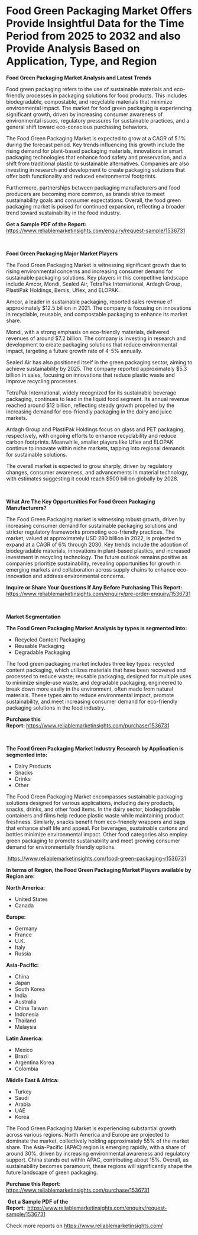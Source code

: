 <p><h1>Food Green Packaging Market Offers Provide Insightful Data for the Time Period from 2025 to 2032 and also Provide Analysis Based on Application, Type, and Region</h1></p><p><strong>Food Green Packaging Market Analysis and Latest Trends</strong></p>
<p><p>Food green packaging refers to the use of sustainable materials and eco-friendly processes in packaging solutions for food products. This includes biodegradable, compostable, and recyclable materials that minimize environmental impact. The market for food green packaging is experiencing significant growth, driven by increasing consumer awareness of environmental issues, regulatory pressures for sustainable practices, and a general shift toward eco-conscious purchasing behaviors.</p><p>The Food Green Packaging Market is expected to grow at a CAGR of 5.1% during the forecast period. Key trends influencing this growth include the rising demand for plant-based packaging materials, innovations in smart packaging technologies that enhance food safety and preservation, and a shift from traditional plastic to sustainable alternatives. Companies are also investing in research and development to create packaging solutions that offer both functionality and reduced environmental footprints. </p><p>Furthermore, partnerships between packaging manufacturers and food producers are becoming more common, as brands strive to meet sustainability goals and consumer expectations. Overall, the food green packaging market is poised for continued expansion, reflecting a broader trend toward sustainability in the food industry.</p></p>
<p><strong>Get a Sample PDF of the Report:&nbsp;</strong> <a href="https://www.reliablemarketinsights.com/enquiry/request-sample/1536731?utm_campaign=1938&utm_medium=2&utm_source=Github&utm_content=ia&utm_term=02022025&utm_id=food-green-packaging">https://www.reliablemarketinsights.com/enquiry/request-sample/1536731</a></p>
<p>&nbsp;</p>
<p><strong>Food Green Packaging Major Market Players</strong></p>
<p><p>The Food Green Packaging Market is witnessing significant growth due to rising environmental concerns and increasing consumer demand for sustainable packaging solutions. Key players in this competitive landscape include Amcor, Mondi, Sealed Air, TetraPak International, Ardagh Group, PlastiPak Holdings, Bemis, Uflex, and ELOPAK.</p><p>Amcor, a leader in sustainable packaging, reported sales revenue of approximately $12.5 billion in 2021. The company is focusing on innovations in recyclable, reusable, and compostable packaging to enhance its market share.</p><p>Mondi, with a strong emphasis on eco-friendly materials, delivered revenues of around $7.2 billion. The company is investing in research and development to create packaging solutions that reduce environmental impact, targeting a future growth rate of 4-5% annually.</p><p>Sealed Air has also positioned itself in the green packaging sector, aiming to achieve sustainability by 2025. The company reported approximately $5.3 billion in sales, focusing on innovations that reduce plastic waste and improve recycling processes.</p><p>TetraPak International, widely recognized for its sustainable beverage packaging, continues to lead in the liquid food segment. Its annual revenue reached around $12 billion, reflecting steady growth propelled by the increasing demand for eco-friendly packaging in the dairy and juice markets.</p><p>Ardagh Group and PlastiPak Holdings focus on glass and PET packaging, respectively, with ongoing efforts to enhance recyclability and reduce carbon footprints. Meanwhile, smaller players like Uflex and ELOPAK continue to innovate within niche markets, tapping into regional demands for sustainable solutions.</p><p>The overall market is expected to grow sharply, driven by regulatory changes, consumer awareness, and advancements in material technology, with estimates suggesting it could reach $500 billion globally by 2028.</p></p>
<p>&nbsp;</p>
<p><strong>What Are The Key Opportunities For Food Green Packaging Manufacturers?</strong></p>
<p><p>The Food Green Packaging market is witnessing robust growth, driven by increasing consumer demand for sustainable packaging solutions and stricter regulatory frameworks promoting eco-friendly practices. The market, valued at approximately USD 280 billion in 2022, is projected to expand at a CAGR of 6% through 2030. Key trends include the adoption of biodegradable materials, innovations in plant-based plastics, and increased investment in recycling technology. The future outlook remains positive as companies prioritize sustainability, revealing opportunities for growth in emerging markets and collaboration across supply chains to enhance eco-innovation and address environmental concerns.</p></p>
<p><strong>Inquire or Share Your Questions If Any Before Purchasing This Report:</strong> <a href="https://www.reliablemarketinsights.com/enquiry/pre-order-enquiry/1536731?utm_campaign=1938&utm_medium=2&utm_source=Github&utm_content=ia&utm_term=02022025&utm_id=food-green-packaging">https://www.reliablemarketinsights.com/enquiry/pre-order-enquiry/1536731</a></p>
<p>&nbsp;</p>
<p><strong>Market Segmentation</strong></p>
<p><strong>The Food Green Packaging Market Analysis by types is segmented into:</strong></p>
<p><ul><li>Recycled Content Packaging</li><li>Reusable Packaging</li><li>Degradable Packaging</li></ul></p>
<p><p>The food green packaging market includes three key types: recycled content packaging, which utilizes materials that have been recovered and processed to reduce waste; reusable packaging, designed for multiple uses to minimize single-use waste; and degradable packaging, engineered to break down more easily in the environment, often made from natural materials. These types aim to reduce environmental impact, promote sustainability, and meet increasing consumer demand for eco-friendly packaging solutions in the food industry.</p></p>
<p><strong>Purchase this Report:&nbsp;</strong><a href="https://www.reliablemarketinsights.com/purchase/1536731?utm_campaign=1938&utm_medium=2&utm_source=Github&utm_content=ia&utm_term=02022025&utm_id=food-green-packaging">https://www.reliablemarketinsights.com/purchase/1536731</a></p>
<p>&nbsp;</p>
<p><strong>The Food Green Packaging Market Industry Research by Application is segmented into:</strong></p>
<p><ul><li>Dairy Products</li><li>Snacks</li><li>Drinks</li><li>Other</li></ul></p>
<p><p>The Food Green Packaging Market encompasses sustainable packaging solutions designed for various applications, including dairy products, snacks, drinks, and other food items. In the dairy sector, biodegradable containers and films help reduce plastic waste while maintaining product freshness. Similarly, snacks benefit from eco-friendly wrappers and bags that enhance shelf life and appeal. For beverages, sustainable cartons and bottles minimize environmental impact. Other food categories also employ green packaging to promote sustainability and meet growing consumer demand for environmentally friendly options.</p></p>
<p><a href="https://www.reliablemarketinsights.com/food-green-packaging-r1536731?utm_campaign=1938&utm_medium=2&utm_source=Github&utm_content=ia&utm_term=02022025&utm_id=food-green-packaging">&nbsp;https://www.reliablemarketinsights.com/food-green-packaging-r1536731</a></p>
<p><strong>In terms of Region, the Food Green Packaging Market Players available by Region are:</strong></p>
<p>
    <p> <strong> North America: </strong>
        <ul>
            <li>United States</li>
            <li>Canada</li>
        </ul>
        </p> 
    <p> <strong> Europe: </strong>
        <ul>
            <li>Germany</li>
            <li>France</li>
            <li>U.K.</li>
            <li>Italy</li>
            <li>Russia</li>
        </ul>
        </p> 
    <p> <strong> Asia-Pacific: </strong>
        <ul>
            <li>China</li>
            <li>Japan</li>
            <li>South Korea</li>
            <li>India</li>
            <li>Australia</li>
            <li>China Taiwan</li>
            <li>Indonesia</li>
            <li>Thailand</li>
            <li>Malaysia</li>
        </ul>
        </p> 
    <p> <strong> Latin America: </strong>
        <ul>
            <li>Mexico</li>
            <li>Brazil</li>
            <li>Argentina Korea</li>
            <li>Colombia</li>
        </ul>
        </p> 
    <p> <strong> Middle East & Africa: </strong>
        <ul>
            <li>Turkey</li>
            <li>Saudi</li>
            <li>Arabia</li>
            <li>UAE</li>
            <li>Korea</li>
        </ul>
    </p>
    </p>
<p><p>The Food Green Packaging Market is experiencing substantial growth across various regions. North America and Europe are projected to dominate the market, collectively holding approximately 55% of the market share. The Asia-Pacific (APAC) region is emerging rapidly, with a share of around 30%, driven by increasing environmental awareness and regulatory support. China stands out within APAC, contributing about 15%. Overall, as sustainability becomes paramount, these regions will significantly shape the future landscape of green packaging.</p></p>
<p><strong>Purchase this Report: </strong><a href="https://www.reliablemarketinsights.com/purchase/1536731?utm_campaign=1938&utm_medium=2&utm_source=Github&utm_content=ia&utm_term=02022025&utm_id=food-green-packaging">https://www.reliablemarketinsights.com/purchase/1536731</a></p>
<p>&nbsp;<strong>Get a Sample PDF of the Report:&nbsp;&nbsp;</strong><a href="https://www.reliablemarketinsights.com/enquiry/request-sample/1536731?utm_campaign=1938&utm_medium=2&utm_source=Github&utm_content=ia&utm_term=02022025&utm_id=food-green-packaging">https://www.reliablemarketinsights.com/enquiry/request-sample/1536731</a></p>
<p><strong></strong></p>
<p>Check more reports on <a href="https://www.reliablemarketinsights.com/?utm_campaign=1938&utm_medium=2&utm_source=Github&utm_content=ia&utm_term=02022025&utm_id=food-green-packaging">https://www.reliablemarketinsights.com/</a></p>